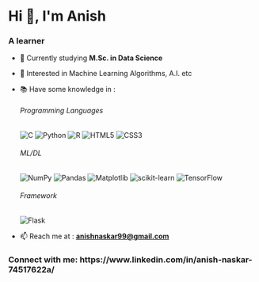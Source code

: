 <h1 align="left">Hi 👋, I'm Anish</h1>
<h3 align="left">A learner</h3>

- 🌱 Currently studying **M.Sc. in Data Science**

- 👾 Interested in Machine Learning Algorithms, A.I. etc

- 📚 Have some knowledge in : 

    ###### Programming Languages

    ![C](https://img.shields.io/badge/c-%2300599C.svg?style=for-the-badge&logo=c&logoColor=white) ![Python](https://img.shields.io/badge/python-3670A0?style=for-the-badge&logo=python&logoColor=ffdd54) ![R](https://img.shields.io/badge/r-%23276DC3.svg?style=for-the-badge&logo=r&logoColor=white) ![HTML5](https://img.shields.io/badge/html5-%23E34F26.svg?style=for-the-badge&logo=html5&logoColor=white) ![CSS3](https://img.shields.io/badge/css3-%231572B6.svg?style=for-the-badge&logo=css3&logoColor=white)

    ###### ML/DL

    ![NumPy](https://img.shields.io/badge/numpy-%23013243.svg?style=for-the-badge&logo=numpy&logoColor=white) ![Pandas](https://img.shields.io/badge/pandas-%23150458.svg?style=for-the-badge&logo=pandas&logoColor=white) ![Matplotlib](https://img.shields.io/badge/Matplotlib-%23ffffff.svg?style=for-the-badge&logo=Matplotlib&logoColor=black) ![scikit-learn](https://img.shields.io/badge/scikit--learn-%23F7931E.svg?style=for-the-badge&logo=scikit-learn&logoColor=white) ![TensorFlow](https://img.shields.io/badge/TensorFlow-%23FF6F00.svg?style=for-the-badge&logo=TensorFlow&logoColor=white)

    ###### Framework

    ![Flask](https://img.shields.io/badge/flask-%23000.svg?style=for-the-badge&logo=flask&logoColor=white)

- 📫 Reach me at : **anishnaskar99@gmail.com**

<h3 align="left">Connect with me: https://www.linkedin.com/in/anish-naskar-74517622a/</h3>
<p align="left">
</p>
